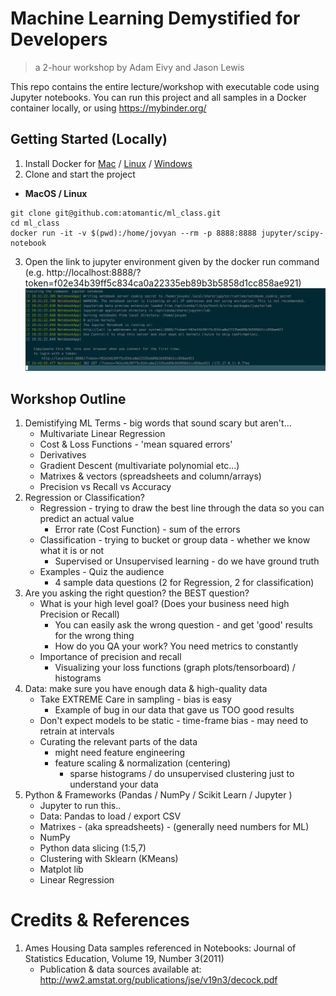 # Machine Learning Demystified for Developers
> a 2-hour workshop by Adam Eivy and Jason Lewis

This repo contains the entire lecture/workshop with executable code using Jupyter notebooks. You can run this project and all samples in a Docker container locally, or using https://mybinder.org/

## Getting Started (Locally)
1. Install Docker for [Mac](https://www.docker.com/docker-mac) / [Linux](https://docs.docker.com/install/) / [Windows](https://docs.docker.com/docker-for-windows/install/#download-docker-for-windows)
2. Clone and start the project
- **MacOS / Linux**
```shell
git clone git@github.com:atomantic/ml_class.git
cd ml_class
docker run -it -v $(pwd):/home/jovyan --rm -p 8888:8888 jupyter/scipy-notebook
```
3. Open the link to jupyter environment given by the docker run command (e.g. http://localhost:8888/?token=f02e34b39ff5c834ca0a22335eb89b3b5858d1cc858ae921) ![run.png](run.png)

## Workshop Outline
 
1. Demistifying ML Terms - big words that sound scary but aren't...
    - Multivariate Linear Regression
    - Cost & Loss Functions - 'mean squared errors'
    - Derivatives
    - Gradient Descent (multivariate polynomial etc...)
    - Matrixes & vectors (spreadsheets and column/arrays)
    - Precision vs Recall vs Accuracy
2.  Regression or Classification?
    - Regression - trying to draw the best line through the data so you can predict an actual value
        - Error rate (Cost Function) - sum of the errors
    - Classification - trying to bucket or group data - whether we know what it is or not
        - Supervised or Unsupervised learning - do we have ground truth
    - Examples - Quiz the audience
        - 4 sample data questions (2 for Regression, 2 for classification)
3.  Are you asking the right question? the BEST question?
    -  What is your high level goal? (Does your business need high Precision or Recall)
        - You can easily ask the wrong question - and get 'good' results for the wrong thing
        - How do you QA your work? You need metrics to constantly
    - Importance of precision and recall
        - Visualizing your loss functions (graph plots/tensorboard) / histograms
4.  Data: make sure you have enough data & high-quality data
    - Take EXTREME Care in sampling - bias is easy
        - Example of bug in our data that gave us TOO good results
    - Don't expect models to be static - time-frame bias - may need to retrain at intervals
    - Curating the relevant parts of the data
        - might need feature engineering 
        - feature scaling & normalization (centering)
            - sparse histograms / do unsupervised clustering just to understand your data
5.  Python & Frameworks (Pandas / NumPy / Scikit Learn / Jupyter )
    - Jupyter to run this..
    - Data: Pandas to load / export CSV
    - Matrixes - (aka spreadsheets) - (generally need numbers for ML)
    - NumPy
    - Python data slicing (1:5,7)
    - Clustering with Sklearn (KMeans)
    - Matplot lib
    - Linear Regression

# Credits & References
1. Ames Housing Data samples referenced in Notebooks: Journal of Statistics Education, Volume 19, Number 3(2011)
    - Publication & data sources available at: http://ww2.amstat.org/publications/jse/v19n3/decock.pdf